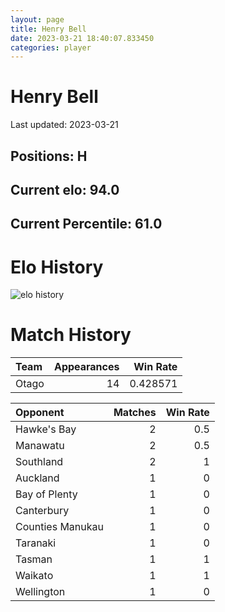 ```yaml
---  
layout: page  
title: Henry Bell  
date: 2023-03-21 18:40:07.833450  
categories: player  
---
```

# Henry Bell


Last updated: 2023-03-21
## Positions: H

## Current elo: 94.0

## Current Percentile: 61.0

# Elo History


![elo history](history_HenryBell.png)
# Match History


| Team   |   Appearances |   Win Rate |
|:-------|--------------:|-----------:|
| Otago  |            14 |   0.428571 |

| Opponent         |   Matches |   Win Rate |
|:-----------------|----------:|-----------:|
| Hawke's Bay      |         2 |        0.5 |
| Manawatu         |         2 |        0.5 |
| Southland        |         2 |        1   |
| Auckland         |         1 |        0   |
| Bay of Plenty    |         1 |        0   |
| Canterbury       |         1 |        0   |
| Counties Manukau |         1 |        0   |
| Taranaki         |         1 |        0   |
| Tasman           |         1 |        1   |
| Waikato          |         1 |        1   |
| Wellington       |         1 |        0   |